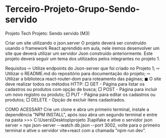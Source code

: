 # Terceiro-Projeto-Grupo-Sendo-servido
Projeto Tech Projeto: Sendo servido (M3)


Criar um site utilizando o json.server
O projeto deverá ser construído usando o framework React
aprendido em aula, nele iremos desenvolver um site que
deverá utilizar um servidor Json construído anteriormente.
Este projeto deverá seguir um tema dos utilizados pelos
integrantes no projeto 1.

Requisitos
⇨ Utilize endpoints do Json-server que foi criado
no Projeto 1;
⇨ Utilizar o README.md do repositório para
documentação do projeto;
⇨ Utilizar a biblioteca react-router-dom para
roteamento das páginas;
◼ O site deve realizar todos os métodos
HTTP:
□ GET - Página para listar os
cadastros ou produtos com
opção de busca;
□ POST - Página para incluir um
novo registro ou produto;
□ PUT - Página para editar os
cadastros ou produtos;
□ DELETE - Opção de excluir itens
cadastrados.


COMO ACESSAR?
Crie um clone e abra um primeiro terminal, instale a dependência "NPM INSTALL", após isso abra um segundo terminal e entre na pasta >>> C:\Users\Desktop\projeto 3\apifake e ative o servidor json server = npx json-server --watch db.json --port 3002, volte para o primeiro terminal e ative o servidor vite+react com a chamada "npm run dev".


